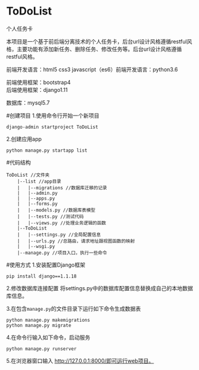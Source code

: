 # ToDoList
个人任务卡

本项目是一个基于前后端分离技术的个人任务卡，后台url设计风格遵循restful风格，主要功能有添加新任务、删除任务、修改任务等。后台url设计风格遵循restful风格。

前端开发语言：html5 css3 javascript（es6）前端开发语言：python3.6

前端使用框架：bootstrap4       
后端使用框架：django1.11

数据库：mysql5.7

#创建项目
1.使用命令行开始一个新项目
```
django-admin startproject ToDoList
```
2.创建应用app
```
python manage.py startapp list
```
#代码结构
```
ToDoList //文件夹
    |--list //app目录
    |   |--migrations //数据库迁移的记录
    |   |--admin.py
    |   |--apps.py
    |   |--forms.py
    |   |--models.py //数据库表模型
    |   |--tests.py //测试代码
    |   |--views.py //处理业务逻辑的函数
    |--ToDoList 
    |   |--settings.py //全局配置信息
    |   |--urls.py //总路由，请求地址跟视图函数的映射
    |   |--wsgi.py
    |--manage.py //项目入口，执行一些命令
```


#使用方式
1.安装配置Django框架
```
pip install django==1.1.18
```
2.修改数据库连接配置
将settings.py中的数据库配置信息替换成自己的本地数据库信息。

3.在包含`manage.py`的文件目录下运行如下命令生成数据表
```
python manage.py makemigrations
python manage.py migrate
```
4.在命令行输入如下命令，启动服务
```
python manage.py runserver
```
5.在浏览器窗口输入 http://127.0.0.1:8000/即可运行web项目。